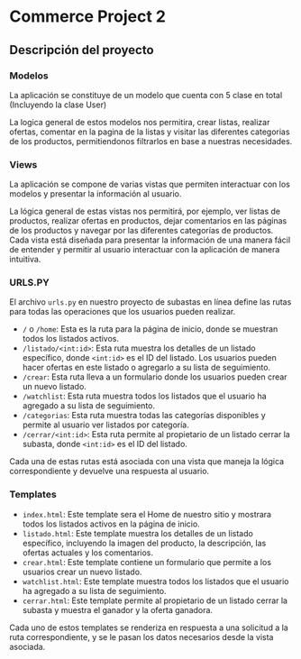 # Commerce Project 2

## Descripción del proyecto

### Modelos
La aplicación se constituye de un modelo que cuenta con 5 clase en total (Incluyendo la clase User)

La logica general de estos modelos nos permitira, crear listas, realizar ofertas, comentar en la pagina de la listas y visitar las diferentes categorias de los productos, permitiendonos filtrarlos en base a nuestras necesidades.

### Views
La aplicación se compone de varias vistas que permiten interactuar con los modelos y presentar la información al usuario.

La lógica general de estas vistas nos permitirá, por ejemplo, ver listas de productos, realizar ofertas en productos, dejar comentarios en las páginas de los productos y navegar por las diferentes categorías de productos. Cada vista está diseñada para presentar la información de una manera fácil de entender y permitir al usuario interactuar con la aplicación de manera intuitiva.

### URLS.PY

El archivo `urls.py` en nuestro proyecto de subastas en línea define las rutas para todas las operaciones que los usuarios pueden realizar.

- `/` o `/home`: Esta es la ruta para la página de inicio, donde se muestran todos los listados activos.
- `/listado/<int:id>`: Esta ruta muestra los detalles de un listado específico, donde `<int:id>` es el ID del listado. Los usuarios pueden hacer ofertas en este listado o agregarlo a su lista de seguimiento.
- `/crear`: Esta ruta lleva a un formulario donde los usuarios pueden crear un nuevo listado.
- `/watchlist`: Esta ruta muestra todos los listados que el usuario ha agregado a su lista de seguimiento.
- `/categorias`: Esta ruta muestra todas las categorías disponibles y permite al usuario ver listados por categoría.
- `/cerrar/<int:id>`: Esta ruta permite al propietario de un listado cerrar la subasta, donde `<int:id>` es el ID del listado.

Cada una de estas rutas está asociada con una vista que maneja la lógica correspondiente y devuelve una respuesta al usuario.

### Templates
- `index.html`: Este template sera el Home de nuestro sitio y mostrara todos los listados activos en la página de inicio.
- `listado.html`: Este template muestra los detalles de un listado específico, incluyendo la imagen del producto, la descripción, las ofertas actuales y los comentarios.
- `crear.html`: Este template contiene un formulario que permite a los usuarios crear un nuevo listado.
- `watchlist.html`: Este template muestra todos los listados que el usuario ha agregado a su lista de seguimiento.
- `cerrar.html`: Este template permite al propietario de un listado cerrar la subasta y muestra el ganador y la oferta ganadora.

Cada uno de estos templates se renderiza en respuesta a una solicitud a la ruta correspondiente, y se le pasan los datos necesarios desde la vista asociada.
